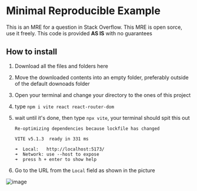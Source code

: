 # Minimal Reproducible Example
This is an MRE for a question in Stack Overflow. This MRE is open sorce, use it freely. This code is provided **AS IS** with no guarantees

## How to install
1. Download all the files and folders here
2. Move the downloaded contents into an empty folder, preferably outside of the default downoads folder
3. Open your terminal and change your directory to the ones of this project
4. type ```npm i vite react react-router-dom```
5. wait until it's done, then type ```npx vite```, your terminal should spit this out

   ```
   Re-optimizing dependencies because lockfile has changed

   VITE v5.1.3  ready in 331 ms

   ➜  Local:   http://localhost:5173/
   ➜  Network: use --host to expose
   ➜  press h + enter to show help
   ```

6. Go to the URL from the ```Local``` field as shown in the picture



![image](https://github.com/Keys87/mre-react-router-not-rendering/assets/119033902/fb5de8c8-19d5-41ba-9df9-0de50192ceeb)

   
